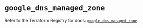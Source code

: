 # `google_dns_managed_zone`

Refer to the Terraform Registry for docs: [`google_dns_managed_zone`](https://registry.terraform.io/providers/hashicorp/google-beta/5.29.0/docs/resources/google_dns_managed_zone).
